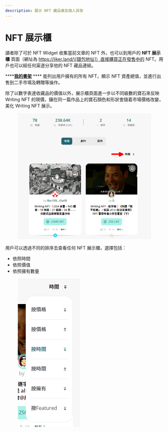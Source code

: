 ```yaml
---
description: 展示 NFT 藏品庫及個人貨架
---
```


# NFT 展示櫃

讀者除了可於 NFT Widget 收集當前文章的 NFT 外，也可以到用戶的 **NFT 展示櫃** 頁面（網址為 https://liker.land/\[錢包地址]）直接購買正在發售中的 NFT。用戶也可以經任何渠道分享他的 NFT 藏品連結。

****[**我的書架**](https://liker.land/dashboard) **** 能列出用戶擁有的所有 NFT，顯示 NFT 資產總值，並進行出售到二手市場及轉贈等操作。

除了以數字表達收藏品的價值以外，展示櫃頁面進一步以不同級數的寶石來反映 Writing NFT 的現價，鑲在同一篇作品上的寶石顏色和形狀會隨着市場價格改變，美化 Writing NFT 展示。

<figure><img src="../../../.gitbook/assets/NFT Portfolio.png" alt=""><figcaption></figcaption></figure>

用戶可以透過不同的排序去查看任何 NFT 展示櫃，選擇包括：

* 依照時間
* 依照價值
* 依照擁有數量

<figure><img src="../../../.gitbook/assets/NFT Portfolio sorting.png" alt=""><figcaption></figcaption></figure>
